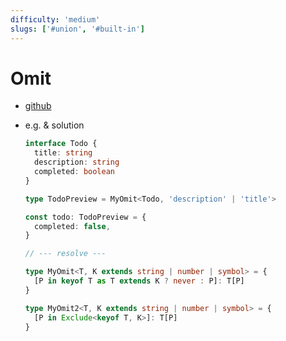 ```yaml
---
difficulty: 'medium'
slugs: ['#union', '#built-in']
---
```


# Omit

- [github](https://github.com/type-challenges/type-challenges/tree/master/questions/3-medium-omits)

- e.g. & solution

  ```typescript
  interface Todo {
    title: string
    description: string
    completed: boolean
  }

  type TodoPreview = MyOmit<Todo, 'description' | 'title'>

  const todo: TodoPreview = {
    completed: false,
  }

  // --- resolve ---

  type MyOmit<T, K extends string | number | symbol> = {
    [P in keyof T as T extends K ? never : P]: T[P]
  }

  type MyOmit2<T, K extends string | number | symbol> = {
    [P in Exclude<keyof T, K>]: T[P]
  }
  ```
